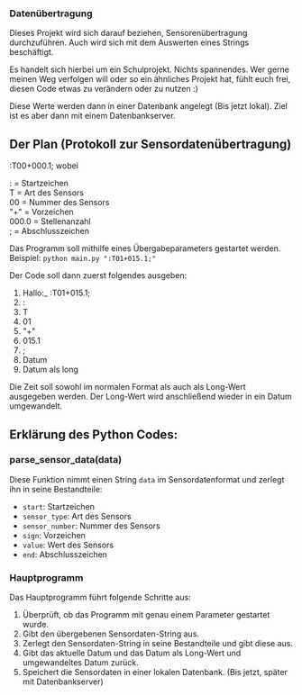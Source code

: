 ### Datenübertragung

Dieses Projekt wird sich darauf beziehen, Sensorenübertragung durchzuführen. Auch wird sich mit dem Auswerten eines Strings beschäftigt.

Es handelt sich hierbei um ein Schulprojekt. Nichts spannendes. Wer gerne meinen Weg verfolgen will oder so ein ähnliches Projekt hat, fühlt euch frei, diesen Code etwas zu verändern oder zu nutzen :)

Diese Werte werden dann in einer Datenbank angelegt (Bis jetzt lokal).
Ziel ist es aber dann mit einem Datenbankserver.

## Der Plan (Protokoll zur Sensordatenübertragung)

:T00+000.1;      wobei

: = Startzeichen  
T = Art des Sensors  
00 = Nummer des Sensors  
"+" = Vorzeichen  
000.0 = Stellenanzahl  
; = Abschlusszeichen  

Das Programm soll mithilfe eines Übergabeparameters gestartet werden.  
Beispiel: `python main.py ":T01+015.1;"`

Der Code soll dann zuerst folgendes ausgeben:
1. Hallo:_ :T01+015.1;
2. :
3. T
4. 01
5. "+"
6. 015.1
7. ;
8. Datum
9. Datum als long

Die Zeit soll sowohl im normalen Format als auch als Long-Wert ausgegeben werden. Der Long-Wert wird anschließend wieder in ein Datum umgewandelt.

## Erklärung des Python Codes:

### parse_sensor_data(data)
Diese Funktion nimmt einen String `data` im Sensordatenformat und zerlegt ihn in seine Bestandteile:
- `start`: Startzeichen
- `sensor_type`: Art des Sensors
- `sensor_number`: Nummer des Sensors
- `sign`: Vorzeichen
- `value`: Wert des Sensors
- `end`: Abschlusszeichen

### Hauptprogramm
Das Hauptprogramm führt folgende Schritte aus:
1. Überprüft, ob das Programm mit genau einem Parameter gestartet wurde.
2. Gibt den übergebenen Sensordaten-String aus.
3. Zerlegt den Sensordaten-String in seine Bestandteile und gibt diese aus.
4. Gibt das aktuelle Datum und das Datum als Long-Wert und umgewandeltes Datum zurück.
5. Speichert die Sensordaten in einer lokalen Datenbank. (Bis jetzt, später mit Datenbankserver)


